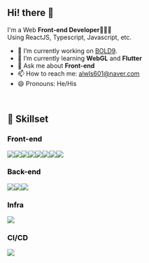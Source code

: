 ## Hi! there 👋

I'm a Web **Front-end Developer**👨🏻‍💻
<br/>
Using ReactJS, Typescript, Javascript, etc.

- 🔭 I’m currently working on [BOLD9](https://github.com/bold-9).
- 🌱 I’m currently learning **WebGL** and **Flutter**
- 💬 Ask me about **Front-end**
- 📫 How to reach me: alwls601@naver.com
- 😄 Pronouns: He/His

<br/>

## 🔨 Skillset

<article>
    <h3 style="color:#000000;">Front-end</h3>
    <div style="display:flex; align-items:center;">
        <img src="https://img.shields.io/badge/React-61DAFB?style=for-the-badge&logo=React&logoColor=white"> 
        <img src="https://img.shields.io/badge/Javascript-F7DF1E?style=for-the-badge&logo=JavaScript&logoColor=white"> 
        <img src="https://img.shields.io/badge/TypeScript-3178C6?style=for-the-badge&logo=TypeScript&logoColor=white"> 
        <img src="https://img.shields.io/badge/CSS-1572B6?style=for-the-badge&logo=CSS3&logoColor=white"> 
        <img src="https://img.shields.io/badge/SVG-FFB13B?style=for-the-badge&logo=SVG&logoColor=white"> 
        <img src="https://img.shields.io/badge/HTML-E34F26?style=for-the-badge&logo=HTML5&logoColor=white"> 
        <img src="https://img.shields.io/badge/GraphQL-E10098?style=for-the-badge&logo=GraphQL&logoColor=white"> 
        <img src="https://img.shields.io/badge/Apollo Client-6236FF?style=for-the-badge&logo=Apollo GraphQL&logoColor=white"> 
    </div>
</article>
<article>
    <h3 style="color:#000000;">Back-end</h3>
    <div style="display:flex; align-items:center;">
        <img src="https://img.shields.io/badge/NodeJS-339933?style=for-the-badge&logo=nodedotjs&logoColor=white"> 
        <img src="https://img.shields.io/badge/MySQL-4479A1?style=for-the-badge&logo=JavaScript&logoColor=white"> 
        <img src="https://img.shields.io/badge/TypeScript-3178C6?style=for-the-badge&logo=TypeScript&logoColor=white"> 
    </div>
</article>
<article>
    <h3 style="color:#000000;">Infra</h3>
    <div style="display:flex; align-items:center;">
        <img src="https://img.shields.io/badge/Google Cloud-4285F4?style=for-the-badge&logo=googlecloud&logoColor=white"> 
    </div>
</article>
<article>
    <h3 style="color:#000000;">CI/CD</h3>
    <div style="display:flex; align-items:center;">
        <img src="https://img.shields.io/badge/Github Actions-181717?style=for-the-badge&logo=githubactions&logoColor=white"> 
    </div>
</article>

